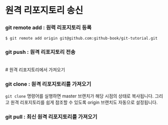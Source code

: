 # 원격 리포지토리 송신

### git remote add : 원력 리포지토리 등록

```
$ git remote add origin git@github.com:github-book/git-tutorial.git
```

### git push : 원격 리포지토리 전송


<br/>
# 원격 리포지토리에서 가져오기

### git clone : 원격 리포지토리를 가져오기

`git clone` 명령어를 실행하면 master 브랜치가 해당 시점의 상태로 복사됩니다. 그리고 원격 리포지토리를 쉽게 참조할 수 있도록 origin 브랜치도 자동으로 설정됩니다.

### git pull : 최신 원격 리포지토리를 가져오기


